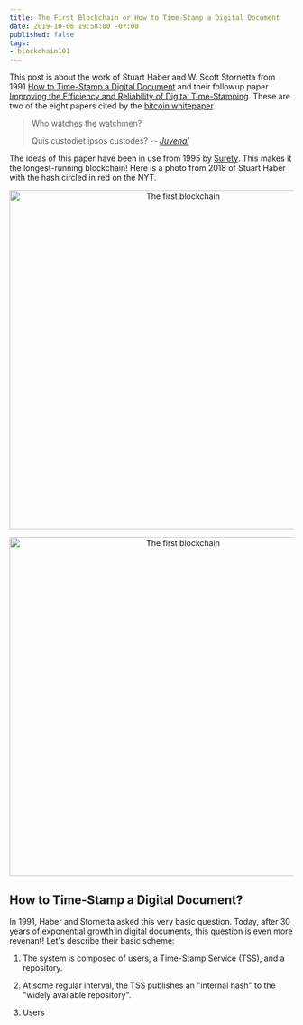 ```yaml
---
title: The First Blockchain or How to Time-Stamp a Digital Document
date: 2019-10-06 19:58:00 -07:00
published: false
tags:
- blockchain101
---
```


This post is about the work of Stuart Haber and W. Scott Stornetta from 1991 [How to Time-Stamp a Digital Document](https://www.anf.es/pdf/Haber_Stornetta.pdf) and their followup paper [Improving the Efficiency and Reliability of Digital Time-Stamping](http://citeseerx.ist.psu.edu/viewdoc/download?doi=10.1.1.71.4891&rep=rep1&type=pdf). These are two of the eight papers cited by the [bitcoin whitepaper](https://bitcoin.org/bitcoin.pdf). 

> Who watches the watchmen?
>
> Quis custodiet ipsos custodes?
> -- <cite> [Juvenal](https://en.wikipedia.org/wiki/Juvenal) </cite>


The ideas of this paper have been in use from 1995 by [Surety](http://www.surety.com/solutions/intellectual-property-protection/sign-seal). This makes it the longest-running blockchain! Here is a photo from 2018 of Stuart Haber with the hash circled in red on the NYT.

<p align="center">
    <img src="/uploads/Haber1" width="600" title="The first blockchain">
</p>

<p align="center">
    <img src="/uploads/Haber2" width="600" title="The first blockchain">
</p>

## How to Time-Stamp a Digital Document?
In 1991, Haber and Stornetta asked this very basic question. Today, after 30 years of exponential growth in digital documents, this question is even more revenant! Let's describe their basic scheme:

1. The system is composed of users, a Time-Stamp Service (TSS), and a repository. 

2. At some regular interval, the TSS publishes an "internal hash" to the "widely available repository".

3. Users 